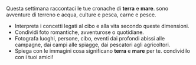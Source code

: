 Questa settimana raccontaci le tue cronache di **terra** e **mare**. sono avventure di terreno e acqua, culture e pesca, carne e pesce.

* Interpreta i concetti legati al cibo e alla vita secondo queste dimensioni.
* Condividi foto romantiche, avventurose o quotidiane.
* Fotografa luoghi, persone, cibo, eventi dai profondi abissi alle campagne, dai campi alle spiagge, dai pescatori agli agricoltori.
* Spiega con le immagini cosa significano **terra** e **mare** per te. condividilo con i tuoi amici!